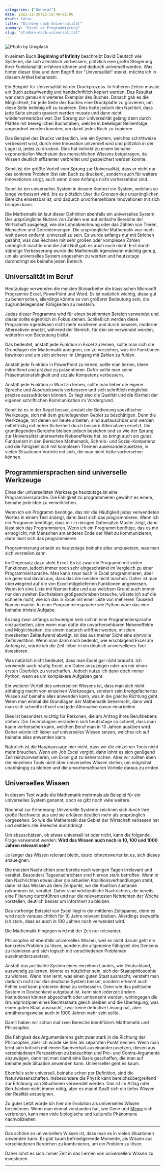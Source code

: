 ```yaml
---
categories: ["General"]
date: 2022-11-30T15:59:49+01:00
draft: false
title: "Streben nach Universalität"
summary: "Excel vs Programmierung"
slug: "streben-nach-universalität"
---
```


![Photo by Unsplash](https://images.unsplash.com/photo-1580428839063-353cbae694a1?crop=entropy&cs=tinysrgb&fit=max&fm=jpg&ixid=MnwzMDAzMzh8MHwxfHNlYXJjaHwxfHxyZXRybyUyMGV4Y2VsfGVufDB8fHx8MTY2OTc5NjAyNA&ixlib=rb-4.0.3&q=80&w=1080)

In seinem Buch **Beginning of Infinity** beschreibt David Deutsch wie Systeme, die sich allmählich verbessern, plötzlich eine große Steigerung ihrer Funktionalität erfahren können und dadurch universell werden. Was hinter dieser Idee und dem Begriff der "Universalität" steckt, möchte ich in diesem Artikel behandeln.

Ein Beispiel für Universalität ist der Druckprozess. In früheren Zeiten musste ein Buch zeitaufwendig und handschriftlich kopiert werden. Das Resultat war dann genau ein weiteres Exemplar des Buches.
Danach gab es die Möglichkeit, für jede Seite des Buches eine Druckplatte zu gravieren, um diese Seite beliebig oft zu kopieren. Dies hatte jedoch den Nachteil, dass jede Seite einzeln graviert werden musste und dann nicht wiederverwendbar war. Der Sprung zur Universalität gelang dann durch Platten mit beweglichen Buchstaben, welche in beliebiger Reihenfolge angeordnet werden konnten, um damit jedes Buch zu kopieren.

Das Beispiel des Drucks verdeutlich, wie ein System, welches schrittweise verbessert wird, durch eine Innovation universell wird und plötzlich in der Lage ist, jedes zu drucken. Dies hat indirekt zu einem beinahe exponentiellen Wachstum des menschlichen Wissens beigetragen, da Wissen deutlich effizienter verbreitet und gespeichert werden konnte.

Somit ist der größte Vorteil vom Sprung zur Universalität, dass er nicht nur das konkrete Problem löst (ein Buch zu drucken), sondern auch für weitere Innovationen sorgt, auch wenn diese Anfangs nicht vorhersehbar sind.

Somit ist ein universelles System in diesem Kontext ein System, welches so lange verbessert wird, bis es plötzlich über die Grenzen des ursprünglichen Bereichs einsetzbar ist, und dadurch unvorhersehbare Innovationen mit sich bringen kann.

Die Mathematik ist laut dieser Definition ebenfalls ein universelles System. Der ursprüngliche Nutzen von Zahlen war auf einfache Bereiche der Wirtschaft ausgelegt, wie die Lohnabrechnung oder das Zählen von Tieren, Menschen und Getreidemengen. Die ursprüngliche Mathematik war noch weit davon entfernt, universell zu sein. Es wurde anfangs nur mit Strichen gezählt, was das Rechnen mit sehr großen oder komplexen Zahlen unmöglich machte und die Zahl Null gab es auch noch nicht. Erst durch ständige Verbesserung wurde die Mathematik irgendwann mächtig genug, um als universelles System angesehen zu werden und heutzutage durchdringt sie beinahe jeden Bereich.

## Universalität im Beruf

Heutzutage verwenden die meisten Büroarbeiter die klassischen Microsoft Programme Excel, PowerPoint und Word. Es ist natürlich wichtig, diese gut zu beherrschen, allerdings könnte es von größerer Bedeutung sein, die zugrundeliegenden Fähigkeiten zu meistern.

Jedes dieser Programme wird für einen bestimmten Bereich verwendet und dieser sollte eigentlich im Fokus stehen. Schließlich werden diese Programme irgendwann nicht mehr existieren und durch bessere, moderne Alternativen ersetzt, während der Bereich, für den sie verwendet werden, weiterhin von Bedeutung bleibt.

Das bedeutet, anstatt jede Funktion in Excel zu lernen, sollte man sich die Grundlagen der Mathematik aneignen, um zu verstehen, was die Funktionen bewirken und um sich sicherer im Umgang mit Zahlen zu fühlen.

Anstatt jede Funktion in PowerPoint zu lernen, sollte man lernen, Ideen mitreißend und präzise zu präsentieren. Dafür sollte man seine Präsentationsfähigkeit und soziale Kompetenz verbessern.

Anstatt jede Funktion in Word zu lernen, sollte man lieber die eigene Sprache und Ausdrucksweis verbessern und sich schriftlich möglichst präzise auszudrücken können. Es liegt also die Qualität und die Klarheit der eigenen schriftlichen Kommunikation im Vordergrund.

Somit ist es in der Regel besser, anstatt der Bedienung spezifischer Werkzeuge, sich mit dem grundlegenden Gebiet zu beschätigen. Denn die Werkzeuge, mit denen wir heute arbeiten, sind austauschbar und werden mittelfristig mit hoher Sicherheit durch bessere Alternativen ersetzt. Die grundlegenden Bereiche bleiben jedoch bestehen und so wie der Sprung zur Universalität unerwartete Nebeneffekte hat, so bringt auch ein gutes Fundament in den Bereichen Mathematik, Schreib- und Sozial-Kompetenz und die Fähigkeit sich mit komplexen Themen auseinanderzusetzen, in vielen Situationen Vorteile mit sich, die man nicht hätte vorhersehen können.

## Programmiersprachen sind universelle Werkzeuge

Eines der universellsten Werkzeuge heutzutage ist eine Programmiersprache. Die Fähigkeit zu programmieren gewährt es einem, beinahe jede Idee zu verwirklichen.

Wenn ich ein Programm benötige, das mir die Häufigkeit jedes verwendeten Wortes in einem Text anzeigt, dann lässt sich das programmieren. Wenn ich ein Programm benötige, dass mir in riesigen Datensätze Muster zeigt, dann lässt sich das Programmieren. Wenn ich ein Programm benötige, das es mir ermöglicht, mit Menschen am anderen Ende der Welt zu kommunizieren, dann lässt sich das programmieren.

Programmierung erlaubt es heutzutage beinahe alles umzusetzen, was man sich vorstellen kann.

Im Gegensatz dazu steht Excel. Es ist zwar ein Programm mit vielen Funktionen, jedoch immer noch sehr eingeschränkt im Vergleich zu einer Programmiersprache. Man kann zwar auch in Excel programmieren, aber ich gehe mal davon aus, dass das die meisten nicht machen. Daher ist man überwiegend auf die von Excel mitgelieferten Funktionen angewiesen. Wenn ich eine Liste mit Namen habe und aus welchem Grund auch immer nur den zweiten Buchstaben großgeschrieben brauche, wüsste ich auf die schnelle nicht, wie ich das in Excel mit einer Liste von mehreren Tausend Namen mache. In einer Programmiersprache wie Python wäre das eine beinahe triviale Aufgabe.

Es mag zwar anfangs schwieriger sein sich in eine Programmiersprache einzuarbeiten, aber wenn man dafür die unvorhersehbaren Nebeneffekte und Möglichkeiten, die einem dadurch eröffnet werden, mit dem investierten Zeitaufwand abwägt, ist das aus meiner Sicht eine sinnvolle Zeitinvestition. Wenn man dann noch bedenkt, wie erschlagend Excel am Anfang ist, würde ich die Zeit lieber in ein deutlich universelleres Tool investieren.

Was natürlich nicht bedeutet, dass man Excel gar nicht braucht. Ich verwende auch häufig Excel, um Daten anzuzeigen oder um mir einen ersten Überblick zu verschaffen. Jedoch nutze ich dann doch immer Python, wenn es um komplexere Aufgaben geht.

Ein weiterer Vorteil des universellen Wissens ist, dass man sich nicht abhängig macht von einzelnen Werkzeugen, sondern sein breitgefächertes Wissen auf beinahe alles anwenden kann, was in die gleiche Richtung geht. Wenn man einmal die Grundlagen der Mathematik beherrscht, dann wird man sich schnell in Excel und jede Alternative davon einarbeiten.

Dies ist besonders wichtig für Personen, die am Anfang ihres Berufslebens stehen. Die Technologien verändern sich heutzutage so schnell, dass man kaum vorhersehen kann, welchen Beruf man in 10 Jahren ausüben wird. Daher würde ich lieber auf universelles Wissen setzen, welches ich auf beinahe alles anwenden kann.

Natürlich ist die Hauptaussage hier nicht, dass wir die einzelnen Tools nicht mehr brauchen. Wenn ein Job Excel vorgibt, dann lohnt es sich genügend Zeit reinzuinvestieren, um Excel gut zu beherrschen. Aber wir sollten eben die einzelnen Tools nicht über universelles Wissen stellen, um möglichst unabhängig zu bleiben und die unvorhersehbaren Vorteile daraus zu ernten.

## Universelles Wissen

In diesem Text wurde die Mathematik mehrmals als Beispiel für ein universelles System genannt, doch es gibt noch viele weitere.

Nochmal zur Erinnerung: Universelle Systeme zeichnen sich durch ihre große Reichweite aus und sie erklären deutlich mehr als ursprünglich vorgesehen. So wie die Mathematik das Gebiet der Wirtschaft verlassen hat und seitdem alle Bereiche durchdringt.

Um abzuschätzen, ob etwas universell ist oder nicht, kann die folgende Frage verwendet werden: **Wird das Wissen auch noch in 10, 100 und 1000 Jahren relevant sein?**

Je länger das Wissen relevant bleibt, desto lohnenswerter ist es, sich dieses anzueignen.

Die meisten Nachrichten sind bereits nach wenigen Tagen irrelevant und veraltet. Besonders Tagesnachrichten sind hiervon stark betroffen. Wenn in den Nachrichten etwas über die aktuellen Koalitionsverhandlungen steht, dann ist das Wissen ab dem Zeitpunkt, wo die Koalition zustande gekommen ist, veraltet. Daher sind wöchentliche Nachrichten, die bereits eine Filterung durchführen und nur die relevantesten Nchrichten der Woche vorstellen, deutlich besser um informiert zu bleiben.

Das vorherige Beispiel von Excel liegt in der mittleren Zeitspanne, denn es wird noch voraussichtlich für 10 Jahre relevant bleiben. Allerdings bezweifle ich stark, dass es auch in 100 Jahren noch verwendet wird.

Die Mathematik hingegen wird mit der Zeit nur relevanter.

Philosophie ist ebenfalls universelles Wissen, weil es nicht darum geht ein konkretes Problem zu lösen, sondern die allgemeine Fähigkeit des Denkens zu trainieren und sich logisch mit verschiedenen Problemen auseinanderzusetzen.

Anstatt das politische System eines einzelnen Landes, wie Deutschland, auswendig zu lernen, könnte es nützlicher sein, sich der Staatsphilosophie zu widmen. Wenn man lernt, was einen guten Staat ausmacht, versteht man dadurch nicht nur das deutsche System besser, sondern erkennt auch Fehler und kann probieren diese zu verbessern. Denn wie das politische System in Deutschland aufgebaut ist, kann sich jederzeit ändern. Institutionen können abgeschafft oder umbenannt werden, wohingegen die Grundprinzipien eines Rechtsstaats gleich bleiben und die Überlegung, was einen guten Staat ausmacht, zwar keine definitive Lösung hat, aber annäherungsweise auch in 1000 Jahren wahr sein sollte.

Damit haben wir schon mal zwei Bereiche identifiziert: Mathematik und Philosophie.

Die Fähigkeit des Argumentierens geht zwar stark in die Richtung der Philosophie, aber ich würde sie hier als separaten Punkt nennen. Wenn man lernt sich kritisch mit einem Sachverhalt auseinanderzusetzen, diesen aus verschiedenen Perspektiven zu beleuchten und Pro- und Contra-Argumente abzuwägen, dann hat man damit eine Basis geschaffen, die man auf beinahe jede Situation anwenden kann. Universeller geht es kaum.

Ebenfalls sehr universell, beinahe schon per Definition, sind die Naturwissenschaften. Insbesondere die Physik kann bereichsübergreifend zur Erklärung von Situationen verwendet werden. Das ist im Alltag oder Berufsleben nicht immer nötig, aber es macht Spaß sich ein tiefes Wissen der Realität anzueignen.

Zu guter Letzt würde ich hier die Evolution als universelles Wissen bezeichnen. Wenn man einmal verstanden hat, wie Gene und [Meme](<[https://de.wikipedia.org/wiki/Mem](https://de.wikipedia.org/wiki/Mem)>) sich verbreiten, kann man viele biologische und kulturelle Phänomene nachvollziehen.

---

Das schöne an universellem Wissen ist, dass man es in vielen Situationen anwenden kann. Es gibt kaum befriedigerende Momente, als Wissen aus verschiedenen Bereichen zu kombinieren, um ein Problem zu lösen.

Daher lohnt es sich immer Zeit in das Lernen von universellem Wissen zu investieren.

---
